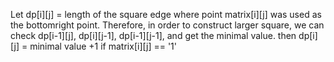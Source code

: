 Let dp[i][j] = length of the square edge where point matrix[i][j] was used as the bottomright point.
Therefore, in order to construct larger square, we can check dp[i-1][j], dp[i][j-1], dp[i-1][j-1], and get the minimal value. then dp[i][j] = minimal value +1 if matrix[i][j] == '1'
